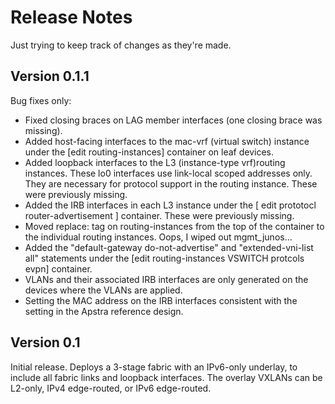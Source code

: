 # Release Notes
Just trying to keep track of changes as they're made.

## Version 0.1.1
Bug fixes only:
- Fixed closing braces on LAG member interfaces (one closing brace was missing).
- Added host-facing interfaces to the mac-vrf (virtual switch) instance under
  the [edit routing-instances] container on leaf devices.
- Added loopback interfaces to the L3 (instance-type vrf)routing instances.
  These lo0 interfaces use link-local scoped addresses only.  They are
  necessary for protocol support in the routing instance.  These were
  previously missing.
- Added the IRB interfaces in each L3 instance under the
  [ edit prototocl router-advertisement ] container.  These were previously
  missing.
- Moved replace: tag on routing-instances from the top of the container
  to the individual routing instances.  Oops, I wiped out mgmt_junos...
- Added the "default-gateway do-not-advertise" and "extended-vni-list all"
  statements under the [edit routing-instances VSWITCH protcols evpn]
  container.
- VLANs and their associated IRB interfaces are only generated on the devices
  where the VLANs are applied.
- Setting the MAC address on the IRB interfaces consistent with the setting
  in the Apstra reference design.

## Version 0.1
Initial release.  Deploys a 3-stage fabric with an IPv6-only underlay, to
include all fabric links and loopback interfaces.  The overlay VXLANs can
be L2-only, IPv4 edge-routed, or IPv6 edge-routed.